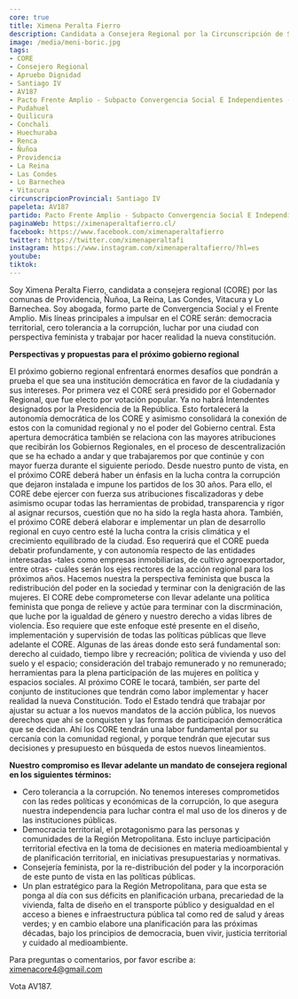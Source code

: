 ```yaml
---
core: true
title: Ximena Peralta Fierro
description: Candidata a Consejera Regional por la Circunscripción de Santiago IV
image: /media/meni-boric.jpg
tags:
- CORE
- Consejero Regional
- Apruebo Dignidad
- Santiago IV
- AV187
- Pacto Frente Amplio - Subpacto Convergencia Social E Independientes - Convergencia Social
- Pudahuel
- Quilicura
- Conchali
- Huechuraba
- Renca
- Ñuñoa
- Providencia
- La Reina
- Las Condes
- Lo Barnechea
- Vitacura
circunscripcionProvincial: Santiago IV
papeleta: AV187
partido: Pacto Frente Amplio - Subpacto Convergencia Social E Independientes - Convergencia Social
paginaWeb: https://ximenaperaltafierro.cl/
facebook: https://www.facebook.com/ximenaperaltafierro
twitter: https://twitter.com/ximenaperaltafi
instagram: https://www.instagram.com/ximenaperaltafierro/?hl=es
youtube:
tiktok:
---
```

Soy Ximena Peralta Fierro, candidata a consejera regional (CORE) por las comunas de Providencia, Ñuñoa, La Reina, Las Condes, Vitacura y Lo Barnechea. Soy abogada, formo parte de Convergencia Social y el Frente Amplio. Mis líneas principales a impulsar en el CORE serán: democracia territorial, cero tolerancia a la corrupción, luchar por una ciudad con perspectiva feminista y trabajar por hacer realidad la nueva constitución.

**Perspectivas y propuestas para el próximo gobierno regional**

El próximo gobierno regional enfrentará enormes desafíos que pondrán a prueba el que sea una institución democrática en favor de la ciudadanía y sus intereses.
Por primera vez el CORE será presidido por el Gobernador Regional, que fue electo por votación popular. Ya no habrá Intendentes designados por la Presidencia de la República. Esto fortalecerá la autonomía democrática de los CORE y asimismo consolidará la conexión de estos con la comunidad regional y no el poder del Gobierno central.
Esta apertura democrática también se relaciona con las mayores atribuciones que recibirán los Gobiernos Regionales, en el proceso de descentralización que se ha echado a andar y que trabajaremos por que continúe y con mayor fuerza durante el siguiente periodo.
Desde nuestro punto de vista, en el próximo CORE deberá haber un énfasis en la lucha contra la corrupción que dejaron instalada e impune los partidos de los 30 años. Para ello, el CORE debe ejercer con fuerza sus atribuciones fiscalizadoras y debe asimismo ocupar todas las herramientas de probidad, transparencia y rigor al asignar recursos, cuestión que no ha sido la regla hasta ahora.
También, el próximo CORE deberá elaborar e implementar un plan de desarrollo regional en cuyo centro esté la lucha contra la crisis climática y el crecimiento equilibrado de la ciudad. Eso requerirá que el CORE pueda debatir profundamente, y con autonomía respecto de las entidades interesadas -tales como empresas inmobiliarias, de cultivo agroexportador, entre otras- cuáles serán los ejes rectores de la acción regional para los próximos años.
Hacemos nuestra la perspectiva feminista que busca la redistribución del poder en la sociedad y terminar con la denigración de las mujeres. El CORE debe comprometerse con llevar adelante una política feminista que ponga de relieve y actúe para terminar con la discrminación, que luche por la igualdad de género y nuestro derecho a vidas libres de violencia. Eso requiere que este enfoque esté presente en el diseño, implementación y supervisión de todas las políticas públicas que lleve adelante el CORE. Algunas de las áreas donde esto será fundamental son: derecho al cuidado, tiempo libre y recreación; política de vivienda y uso del suelo y el espacio; consideración del trabajo remunerado y no remunerado; herramientas para la plena participación de las mujeres en política y espacios sociales.
Al próximo CORE le tocará, también, ser parte del conjunto de instituciones que tendrán como labor implementar y hacer realidad la nueva Constitución. Todo el Estado tendrá que trabajar por ajustar su actuar a los nuevos mandatos de la acción pública, los nuevos derechos que ahí se conquisten y las formas de participación democrática que se decidan. Ahí los CORE tendrán una labor fundamental por su cercanía con la comunidad regional, y porque tendrán que ejecutar sus decisiones y presupuesto en búsqueda de estos nuevos lineamientos.

**Nuestro compromiso es llevar adelante un mandato de consejera regional en los siguientes términos:**
* Cero tolerancia a la corrupción. No tenemos intereses comprometidos con las redes políticas y económicas de la corrupción, lo que asegura nuestra independencia para luchar contra el mal uso de los dineros y de las instituciones públicas.
* Democracia territorial, el protagonismo para las personas y comunidades de la Región Metropolitana. Esto incluye participación territorial efectiva en la toma de decisiones en materia medioambiental y de planificación territorial, en iniciativas presupuestarias y normativas.
* Consejería feminista, por la re-distribución del poder y la incorporación de este punto de vista en las políticas públicas.
* Un plan estratégico para la Región Metropolitana, para que esta se ponga al día con sus déficits en planificación urbana, precariedad de la vivienda, falta de diseño en el transporte público y desigualdad en el acceso a bienes e infraestructura pública tal como red de salud y áreas verdes; y en cambio elabore una planificación para las próximas décadas, bajo los principios de democracia, buen vivir, justicia territorial y cuidado al medioambiente. 

Para preguntas o comentarios, por favor escribe a: ximenacore4@gmail.com

Vota AV187.
